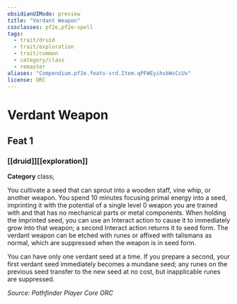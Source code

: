 ```yaml
---
obsidianUIMode: preview
title: "Verdant Weapon"
cssclasses: pf2e,pf2e-spell
tags:
  - trait/druid
  - trait/exploration
  - trait/common
  - category/class
  - remaster
aliases: "Compendium.pf2e.feats-srd.Item.qPFWEyihvbWsCcUv"
license: ORC
---
```

# Verdant Weapon
## Feat 1
### [[druid]][[exploration]]

**Category** class; 




You cultivate a seed that can sprout into a wooden staff, vine whip, or another weapon. You spend 10 minutes focusing primal energy into a seed, imprinting it with the potential of a single level 0 weapon you are trained with and that has no mechanical parts or metal components. When holding the imprinted seed, you can use an Interact action to cause it to immediately grow into that weapon; a second Interact action returns it to seed form. The verdant weapon can be etched with runes or affixed with talismans as normal, which are suppressed when the weapon is in seed form.

You can have only one verdant seed at a time. If you prepare a second, your first verdant seed immediately becomes a mundane seed; any runes on the previous seed transfer to the new seed at no cost, but inapplicable runes are suppressed.

*Source: Pathfinder Player Core*
*ORC*